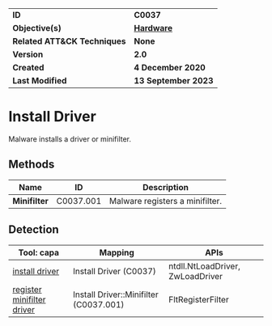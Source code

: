 <table>
<tr>
<td><b>ID</b></td>
<td><b>C0037</b></td>
</tr>
<tr>
<td><b>Objective(s)</b></td>
<td><b><a href="../hardware">Hardware</a></b></td>
</tr>
<tr>
<td><b>Related ATT&CK Techniques</b></td>
<td><b>None</b></td>
</tr>
<tr>
<td><b>Version</b></td>
<td><b>2.0</b></td>
</tr>
<tr>
<td><b>Created</b></td>
<td><b>4 December 2020</b></td>
</tr>
<tr>
<td><b>Last Modified</b></td>
<td><b>13 September 2023</b></td>
</tr>
</table>


# Install Driver

Malware installs a driver or minifilter.

## Methods

|Name|ID|Description|
|---|---|---|
|**Minifilter**|C0037.001|Malware registers a minifilter.|

## Detection

|Tool: capa|Mapping|APIs|
|---|---|---|
|[install driver](https://github.com/mandiant/capa-rules/blob/master/host-interaction/driver/install-driver.yml)|Install Driver (C0037)|ntdll.NtLoadDriver, ZwLoadDriver|
|[register minifilter driver](https://github.com/mandiant/capa-rules/blob/master/host-interaction/filter/register-minifilter-driver.yml)|Install Driver::Minifilter (C0037.001)|FltRegisterFilter|
